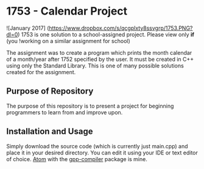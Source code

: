 # 1753 - Calendar Project
![January 2017]
(https://www.dropbox.com/s/qcgplxty8ssvgrp/1753.PNG?dl=0)
1753 is one solution to a school-assigned project. Please view only **if** (you !working on a similar assignment for school) 

The assignment was to create a program which prints the month calendar of a month/year after 1752 specified by the user. It must be created in C++ using only the Standard Library. This is one of many possible solutions created for the assignment.

## Purpose of Repository
The purpose of this repository is to present a project for beginning programmers to learn from and improve upon.

## Installation and Usage
Simply download the source code (which is currently just main.cpp) and place it in your desired directory. You can edit it using your IDE or text editor of choice. [Atom](https://atom.io/) with the [gpp-compiler](https://atom.io/packages/gpp-compiler) package is mine.
